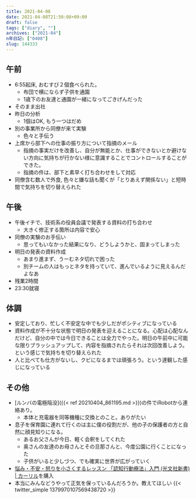 ```yaml
---
title: 2021-04-08
date: 2021-04-08T21:50:08+09:00
draft: false
tags: ["diary", ""]
archives: ["2021-04"]
n年日記: ["0408"]
slug: 144333
---
```

## 午前
- 6:55起床, おむすび２個食べられた。
  - 布団で横にならず子供を通園
  - 1歳下のお友達と通園が一緒になってごきげんだった
- そのまま出社
- 昨日の分析
  - 1個はOK, もう一つはだめ
- 別の事業所から同僚が来て実験
  - 色々と手伝う
- 上席から部下への仕事の振り方について指摘のメール
  - 指摘の事実だけを改善し、自分が無能とか、仕事ができないとか避けない方向に気持ちが行かない様に意識することでコントロールすることができた。
  - 指摘の件は、部下と素早く打ち合わせをして対応
- 同僚含む数人で外食, 色々と嫌な話も聞くが「とりあえず関係ない」と短時間で気持ちを切り替えられた
## 午後
- 午後イチで、技術系の役員会議で発表する資料の打ち合わせ
  - 大きく修正する箇所は内容で安心
- 同僚の実験のお手伝い
  - 思ってもいなかった結果になり、どうしようかと、固まってしまった
- 明日の発表の資料作成
  - あまり進まず、うーむネタ切れで困った
  - 別チームの人はもっとネタを持っていて、進んでいるように見えるんだよなあ
- 残業2時間
- 23:30就寝
## 体調
- 安定しており、忙しく不安定な中でも少しだがポシティブになっている
- 資料作成が不十分な状態で明日の発表を迎えることになる。心配は心配なんだけど、自分の中では今日できることは全力でやった。明日の午前中に可能な限りブラッシュアップして、内容を指摘されたらそれは次回改善しよう。という感じで気持ちを切り替えられた
- 人と比べても仕方がないし、クビになるまでは頑張ろう。という達観した感じになっている
## その他
- [ルンバの電極陥没]({{< ref 20210404_861195.md >}})の件でiRobotから連絡あり。
  - 本体と充電器を同等機種に交換とのこと。ありがたい
- 息子を保育園に連れて行くのは主に僕の役割だが、他の子の保護者の方と自然に顔見知りになる。
  - あるお父さんが今日、軽く会釈をしてくれた
  - 奥さんの友達のお母さんとその旦那さんと、今度公園に行くことになった
  - 子供がいると少しづつ、でも確実に世界が広がっていく
- [悩み・不安・怒りを小さくするレッスン 「認知行動療法」入門 (光文社新書) | カーリル](https://calil.jp/book/4334039588)を購入
- 本当にみんなどうやって正気を保っているんだろうか。教えてほしい
{{< twitter_simple 1379970107569438720 >}}